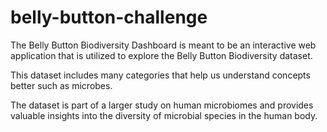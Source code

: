 # belly-button-challenge
The Belly Button Biodiversity Dashboard is meant to be an interactive web application that is utilized to explore the Belly Button Biodiversity dataset.

This dataset includes many categories that help us understand concepts better such as microbes. 

The dataset is part of a larger study on human microbiomes and provides valuable insights into the diversity of microbial species in the human body.

